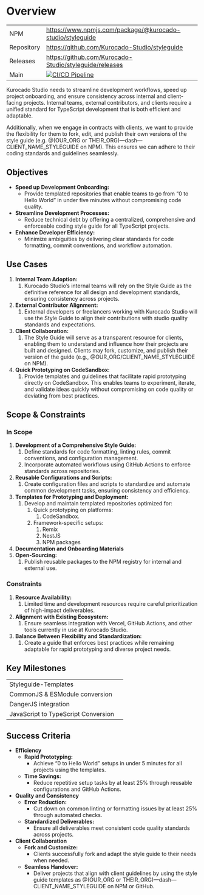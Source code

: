 # Overview

|            |                                                                                                                                                                                                                                                                                                                                                                                                                                                                                                                                                                                                                                                                                                                                                                                                                            |
| ---------- | -------------------------------------------------------------------------------------------------------------------------------------------------------------------------------------------------------------------------------------------------------------------------------------------------------------------------------------------------------------------------------------------------------------------------------------------------------------------------------------------------------------------------------------------------------------------------------------------------------------------------------------------------------------------------------------------------------------------------------------------------------------------------------------------------------------------------- |
| NPM        | <https://www.npmjs.com/package/@kurocado-studio/styleguide>                                                                                                                                                                                                                                                                                                                                                                                                                                                                                                                                                                                                                                                                                                                                                                |
| Repository | <https://github.com/Kurocado-Studio/styleguide>                                                                                                                                                                                                                                                                                                                                                                                                                                                                                                                                                                                                                                                                                                                                                                            |
| Releases   | <https://github.com/Kurocado-Studio/styleguide/releases>                                                                                                                                                                                                                                                                                                                                                                                                                                                                                                                                                                                                                                                                                                                                                                   |
| Main       | <a href="https://github.com/Kurocado-Studio/styleguide/actions/workflows/ci.yml" data-test="external-link" target="_blank" rel="noopener noreferrer nofollow"  rel="noopener noreferrer nofollow" rel="noopener noreferrer nofollow" rel="noopener noreferrer nofollow" rel="noopener noreferrer nofollow" rel="noopener noreferrer nofollow" rel="noopener noreferrer nofollow" rel="noopener noreferrer nofollow" rel="noopener noreferrer nofollow" rel="noopener noreferrer nofollow" rel="noopener noreferrer nofollow" rel="noopener noreferrer nofollow" rel="noopener noreferrer nofollow" rel="noopener noreferrer" class="link-nude" id="-koieto_147"><img src="https://github.com/Kurocado-Studio/styleguide/actions/workflows/ci.yml/badge.svg?branch=main" alt="CI/CD Pipeline" title="CI/CD Pipeline" /></a> |

Kurocado Studio needs to streamline development workflows, speed up project onboarding, and ensure
consistency across internal and client-facing projects. Internal teams, external contributors, and
clients require a unified standard for TypeScript development that is both efficient and adaptable.

Additionally, when we engage in contracts with clients, we want to provide the flexibility for them
to fork, edit, and publish their own versions of the style guide (e.g. @(OUR_ORG or
THEIR_ORG)—dash—CLIENT_NAME_STYLEGUIDE on NPM). This ensures we can adhere to their coding standards
and guidelines seamlessly.

## Objectives

- **Speed up Development Onboarding:**
  - Provide templated repositories that enable teams to go from “0 to Hello World” in under five
    minutes without compromising code quality.
- **Streamline Development Processes:**
  - Reduce technical debt by offering a centralized, comprehensive and enforceable coding style
    guide for all TypeScript projects.
- **Enhance Developer Efficiency:**
  - Minimize ambiguities by delivering clear standards for code formatting, commit conventions, and
    workflow automation.

## **Use Cases**

1. **Internal Team Adoption:**
   1. Kurocado Studio’s internal teams will rely on the Style Guide as the definitive reference for
      all design and development standards, ensuring consistency across projects.
2. **External Contributor Alignment:**
   1. External developers or freelancers working with Kurocado Studio will use the Style Guide to
      align their contributions with studio quality standards and expectations.
3. **Client Collaboration:**
   1. The Style Guide will serve as a transparent resource for clients, enabling them to understand
      and influence how their projects are built and designed. Clients may fork, customize, and
      publish their version of the guide (e.g., @OUR_ORG/CLIENT_NAME_STYLEGUIDE on NPM).
4. **Quick Prototyping on CodeSandbox:**
   1. Provide templates and guidelines that facilitate rapid prototyping directly on CodeSandbox.
      This enables teams to experiment, iterate, and validate ideas quickly without compromising on
      code quality or deviating from best practices.

## Scope & Constraints

### **In Scope**

1. **Development of a Comprehensive Style Guide:**
   1. Define standards for code formatting, linting rules, commit conventions, and configuration
      management.
   2. Incorporate automated workflows using GitHub Actions to enforce standards across repositories.
2. **Reusable Configurations and Scripts:**
   1. Create configuration files and scripts to standardize and automate common development tasks,
      ensuring consistency and efficiency.
3. **Templates for Prototyping and Deployment:**
   1. Develop and maintain templated repositories optimized for:
      1. Quick prototyping on platforms:
         1. CodeSandbox.
      2. Framework-specific setups:
         1. Remix
         2. NestJS
         3. NPM packages
4. **Documentation and Onboarding Materials**
5. **Open-Sourcing:**
   1. Publish reusable packages to the NPM registry for internal and external use.

### **Constraints**

1. **Resource Availability:**
   1. Limited time and development resources require careful prioritization of high-impact
      deliverables.
2. **Alignment with Existing Ecosystem:**
   1. Ensure seamless integration with Vercel, GitHub Actions, and other tools currently in use at
      Kurocado Studio.
3. **Balance Between Flexibility and Standardization:**
   1. Create a guide that enforces best practices while remaining adaptable for rapid prototyping
      and diverse project needs.

## **Key Milestones**

|                                     |     |
| ----------------------------------- | --- |
| Styleguide-Templates                |     |
| CommonJS & ESModule conversion      |     |
| DangerJS integration                |     |
| JavaScript to TypeScript Conversion |     |

## **Success Criteria**

- **Efficiency**
  - **Rapid Prototyping:**
    - Achieve “0 to Hello World” setups in under 5 minutes for all projects using the templates.
  - **Time Savings:**
    - Reduce repetitive setup tasks by at least 25% through reusable configurations and GitHub
      Actions.
- **Quality and Consistency**
  - **Error Reduction:**
    - Cut down on common linting or formatting issues by at least 25% through automated checks.
  - **Standardized Deliverables:**
    - Ensure all deliverables meet consistent code quality standards across projects.
- **Client Collaboration**
  - **Fork and Customize:**
    - Clients successfully fork and adapt the style guide to their needs when needed.
  - **Seamless Handover:**
    - Deliver projects that align with client guidelines by using the style guide templates as
      @(OUR_ORG or THEIR_ORG)—dash—CLIENT_NAME_STYLEGUIDE on NPM or GitHub.
